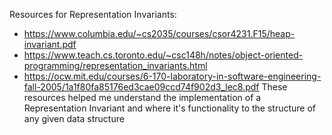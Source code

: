 Resources for Representation Invariants:
- https://www.columbia.edu/~cs2035/courses/csor4231.F15/heap-invariant.pdf
- https://www.teach.cs.toronto.edu/~csc148h/notes/object-oriented-programming/representation_invariants.html
- https://ocw.mit.edu/courses/6-170-laboratory-in-software-engineering-fall-2005/1a1f80fa85176ed3cae09ccd74f902d3_lec8.pdf
These resources helped me understand the implementation of a Representation Invariant and where it's functionality to the structure of any given data structure 
